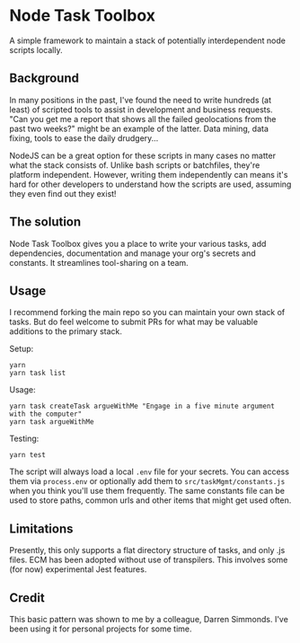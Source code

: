 # Node Task Toolbox

A simple framework to maintain a stack of potentially interdependent node scripts locally.

## Background

In many positions in the past, I've found the need to write hundreds (at least) of scripted tools to assist in development and business requests. "Can you get me a report that shows all the failed geolocations from the past two weeks?" might be an example of the latter. Data mining, data fixing, tools to ease the daily drudgery...

NodeJS can be a great option for these scripts in many cases no matter what the stack consists of. Unlike bash scripts or batchfiles, they're platform independent. However, writing them independently can means it's hard for other developers to understand how the scripts are used, assuming they even find out they exist!

## The solution

Node Task Toolbox gives you a place to write your various tasks, add dependencies, documentation and manage your org's secrets and constants. It streamlines tool-sharing on a team.

## Usage

I recommend forking the main repo so you can maintain your own stack of tasks. But do feel welcome to submit PRs for what may be valuable additions to the primary stack.

Setup:

```:bash
yarn
yarn task list
```

Usage:

```:bash
yarn task createTask argueWithMe "Engage in a five minute argument with the computer"
yarn task argueWithMe
```

Testing:

```:bash
yarn test
```

The script will always load a local `.env` file for your secrets. You can access them via `process.env` or optionally add them to `src/taskMgmt/constants.js` when you think you'll use them frequently. The same constants file can be used to store paths, common urls and other items that might get used often.

## Limitations

Presently, this only supports a flat directory structure of tasks, and only .js files. ECM has been adopted without use of transpilers. This involves some (for now) experimental Jest features.

## Credit

This basic pattern was shown to me by a colleague, Darren Simmonds. I've been using it for personal projects for some time.
